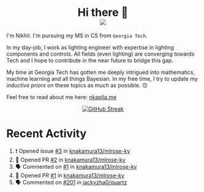 <h1 align="center">Hi there 👋
<div align="center">
  <a href="https://github.com/nkapila6">
    <img src="https://visitcount.itsvg.in/api?id=nkapila6&label=Profile%20Views&color=12&icon=0&pretty=false" />
  </a>
</div></h1>

I'm Nikhil. I'm pursuing my MS in CS from `Georgia Tech`.

In my day-job, I work as lighting engineer with expertise in lighting components and controls. All fields (even lighting) are converging towards Tech and I hope to contribute in the near future to bridge this gap.

My time at Georgia Tech has gotten me deeply intrigued into mathematics, machine learning and all things Bayesian. In my free time, I try to update my *inductive priors* on these topics as much as possible. 🙃

Feel free to read about me here: [nkapila.me](https://nkapila.me)

<div align="center">
<a href="https://git.io/streak-stats"><img src="https://github-readme-streak-stats.herokuapp.com?user=nkapila6&theme=humoris&date_format=j%2Fn%5B%2FY%5D&mode=weekly&hide_current_streak=true" alt="GitHub Streak" /></a>
</div>

# Recent Activity
<!--START_SECTION:activity-->
1. ❗ Opened issue [#3](https://github.com/knakamura13/mlrose-ky/issues/3) in [knakamura13/mlrose-ky](https://github.com/knakamura13/mlrose-ky)
2. 💪 Opened PR [#2](https://github.com/knakamura13/mlrose-ky/pull/2) in [knakamura13/mlrose-ky](https://github.com/knakamura13/mlrose-ky)
3. 🗣 Commented on [#1](https://github.com/knakamura13/mlrose-ky/pull/1#issuecomment-2289410851) in [knakamura13/mlrose-ky](https://github.com/knakamura13/mlrose-ky)
4. 💪 Opened PR [#1](https://github.com/knakamura13/mlrose-ky/pull/1) in [knakamura13/mlrose-ky](https://github.com/knakamura13/mlrose-ky)
5. 🗣 Commented on [#201](https://github.com/jackyzha0/quartz/issues/201#issuecomment-2287154895) in [jackyzha0/quartz](https://github.com/jackyzha0/quartz)
<!--END_SECTION:activity-->